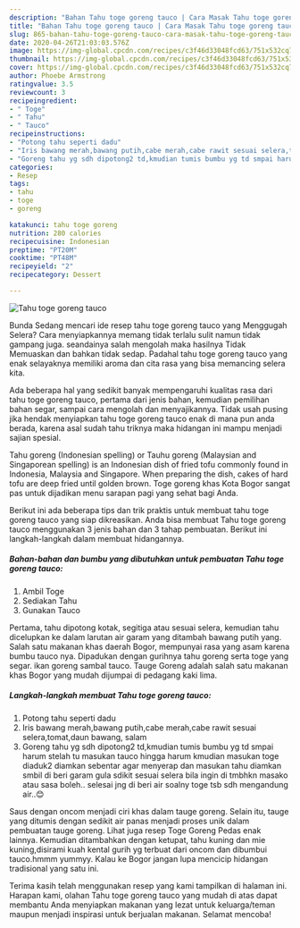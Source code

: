 ```yaml
---
description: "Bahan Tahu toge goreng tauco | Cara Masak Tahu toge goreng tauco Yang Enak Banget"
title: "Bahan Tahu toge goreng tauco | Cara Masak Tahu toge goreng tauco Yang Enak Banget"
slug: 865-bahan-tahu-toge-goreng-tauco-cara-masak-tahu-toge-goreng-tauco-yang-enak-banget
date: 2020-04-26T21:03:03.576Z
image: https://img-global.cpcdn.com/recipes/c3f46d33048fcd63/751x532cq70/tahu-toge-goreng-tauco-foto-resep-utama.jpg
thumbnail: https://img-global.cpcdn.com/recipes/c3f46d33048fcd63/751x532cq70/tahu-toge-goreng-tauco-foto-resep-utama.jpg
cover: https://img-global.cpcdn.com/recipes/c3f46d33048fcd63/751x532cq70/tahu-toge-goreng-tauco-foto-resep-utama.jpg
author: Phoebe Armstrong
ratingvalue: 3.5
reviewcount: 3
recipeingredient:
- " Toge"
- " Tahu"
- " Tauco"
recipeinstructions:
- "Potong tahu seperti dadu"
- "Iris bawang merah,bawang putih,cabe merah,cabe rawit sesuai selera,tomat,daun bawang, salam"
- "Goreng tahu yg sdh dipotong2 td,kmudian tumis bumbu yg td smpai harum stelah tu masukan tauco hingga harum kmudian masukan toge diaduk2 diamkan sebentar agar menyerap dan masukan tahu diamkan smbil di beri garam gula sdikit sesuai selera bila ingin di tmbhkn masako atau sasa boleh.. selesai jng di beri air soalny toge tsb sdh mengandung air..😊"
categories:
- Resep
tags:
- tahu
- toge
- goreng

katakunci: tahu toge goreng 
nutrition: 280 calories
recipecuisine: Indonesian
preptime: "PT20M"
cooktime: "PT48M"
recipeyield: "2"
recipecategory: Dessert

---
```



![Tahu toge goreng tauco](https://img-global.cpcdn.com/recipes/c3f46d33048fcd63/751x532cq70/tahu-toge-goreng-tauco-foto-resep-utama.jpg)

Bunda Sedang mencari ide resep tahu toge goreng tauco yang Menggugah Selera? Cara menyiapkannya memang tidak terlalu sulit namun tidak gampang juga. seandainya salah mengolah maka hasilnya Tidak Memuaskan dan bahkan tidak sedap. Padahal tahu toge goreng tauco yang enak selayaknya memiliki aroma dan cita rasa yang bisa memancing selera kita.

Ada beberapa hal yang sedikit banyak mempengaruhi kualitas rasa dari tahu toge goreng tauco, pertama dari jenis bahan, kemudian pemilihan bahan segar, sampai cara mengolah dan menyajikannya. Tidak usah pusing jika hendak menyiapkan tahu toge goreng tauco enak di mana pun anda berada, karena asal sudah tahu triknya maka hidangan ini mampu menjadi sajian spesial.

Tahu goreng (Indonesian spelling) or Tauhu goreng (Malaysian and Singaporean spelling) is an Indonesian dish of fried tofu commonly found in Indonesia, Malaysia and Singapore. When preparing the dish, cakes of hard tofu are deep fried until golden brown. Toge goreng khas Kota Bogor sangat pas untuk dijadikan menu sarapan pagi yang sehat bagi Anda.


Berikut ini ada beberapa tips dan trik praktis untuk membuat tahu toge goreng tauco yang siap dikreasikan. Anda bisa membuat Tahu toge goreng tauco menggunakan 3 jenis bahan dan 3 tahap pembuatan. Berikut ini langkah-langkah dalam membuat hidangannya.

<!--inarticleads1-->

##### Bahan-bahan dan bumbu yang dibutuhkan untuk pembuatan Tahu toge goreng tauco:

1. Ambil  Toge
1. Sediakan  Tahu
1. Gunakan  Tauco


Pertama, tahu dipotong kotak, segitiga atau sesuai selera, kemudian tahu dicelupkan ke dalam larutan air garam yang ditambah bawang putih yang. Salah satu makanan khas daerah Bogor, mempunyai rasa yang asam karena bumbu tauco nya. Dipadukan dengan gurihnya tahu goreng serta toge yang segar. ikan goreng sambal tauco. Tauge Goreng adalah salah satu makanan khas Bogor yang mudah dijumpai di pedagang kaki lima. 

<!--inarticleads2-->

##### Langkah-langkah membuat Tahu toge goreng tauco:

1. Potong tahu seperti dadu
1. Iris bawang merah,bawang putih,cabe merah,cabe rawit sesuai selera,tomat,daun bawang, salam
1. Goreng tahu yg sdh dipotong2 td,kmudian tumis bumbu yg td smpai harum stelah tu masukan tauco hingga harum kmudian masukan toge diaduk2 diamkan sebentar agar menyerap dan masukan tahu diamkan smbil di beri garam gula sdikit sesuai selera bila ingin di tmbhkn masako atau sasa boleh.. selesai jng di beri air soalny toge tsb sdh mengandung air..😊


Saus dengan oncom menjadi ciri khas dalam tauge goreng. Selain itu, tauge yang ditumis dengan sedikit air panas menjadi proses unik dalam pembuatan tauge goreng. Lihat juga resep Toge Goreng Pedas enak lainnya. Kemudian ditambahkan dengan ketupat, tahu kuning dan mie kuning,disirami kuah kental gurih yg terbuat dari oncom dan dibumbui tauco.hmmm yummyy. Kalau ke Bogor jangan lupa mencicip hidangan tradisional yang satu ini. 

Terima kasih telah menggunakan resep yang kami tampilkan di halaman ini. Harapan kami, olahan Tahu toge goreng tauco yang mudah di atas dapat membantu Anda menyiapkan makanan yang lezat untuk keluarga/teman maupun menjadi inspirasi untuk berjualan makanan. Selamat mencoba!
